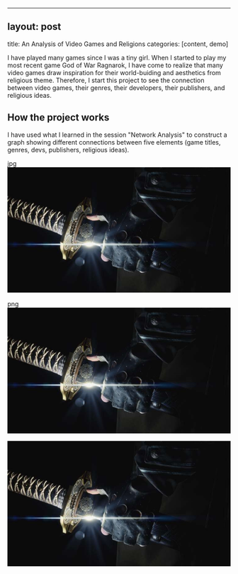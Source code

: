 - - -

## layout: post

title: An Analysis of Video Games and Religions
categories: [content, demo]

I have played many games since I was a tiny girl.
When I started to play my most recent game God of War Ragnarok, I have come to realize that many video games draw inspiration for their world-buiding and aesthetics from religious theme.
Therefore, I start this project to see the connection between video games, their genres, their developers, their publishers, and religious ideas.

## How the project works

I have used what I learned in the session "Network Analysis" to construct a graph showing different connections between five elements (game titles, genres, devs, publishers, religious ideas).

jpg
![Alt text](docs/assets/1130735.jpg)

png
![Alt text](docs/assets/1130735.png)


![1130735.jpg](.media/img_0.jpeg)